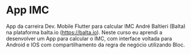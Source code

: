 # App IMC

App da carreira Dev. Mobile Flutter para calcular IMC André Baltieri (Balta) na plataforma balta.io (https://balta.io). Neste curso eu aprendi a desenvolver um  App para calcular o IMC, com interface voltada para Android e IOS com compartilhamento da regra de negócio utilizando Bloc.
